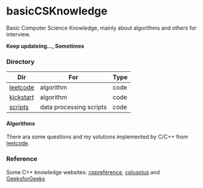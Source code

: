 # basicCSKnowledge
Basic Computer Science Knowledge, mainly about algorithms and others for interview.

**Keep updateing..., Sometimes**

### Directory

| Dir                               | For                     | Type |
|-----------------------------------|-------------------------|------|
| [leetcode](./leetcode/)           | algorithm               | code |
| [kickstart](./codejam/kickstart/) | algorithm               | code |
| [scripts](./scripts)              | data processing scripts | code |

#### Algorithms

There ara some questions and my solutions implemented by C/C++ from [leetcode](https://leetcode.com).

### Reference

Some C++ knowledge websites: [cppreference](http://en.cppreference.com/w/), [cplusplus](http://www.cplusplus.com/) and [GeeksforGeeks](https://www.geeksforgeeks.org/c-plus-plus/)
